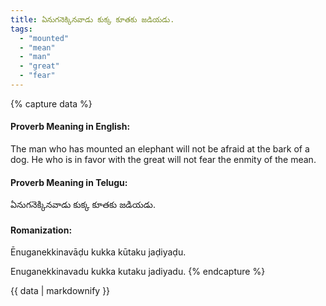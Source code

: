 ```yaml
---
title: ఏనుగనెక్కినవాడు కుక్క కూతకు జడియడు.
tags:
  - "mounted"
  - "mean"
  - "man"
  - "great"
  - "fear"
---
```


{% capture data %}
#### Proverb Meaning in English:
The man who has mounted an elephant will not be afraid at the bark of a dog.
He who is in favor with the great will not fear the enmity of the mean.

#### Proverb Meaning in Telugu:
ఏనుగనెక్కినవాడు కుక్క కూతకు జడియడు.

#### Romanization:
Ēnuganekkinavāḍu kukka kūtaku jaḍiyaḍu.

Enuganekkinavadu kukka kutaku jadiyadu.
{% endcapture %}

{{ data | markdownify }}

